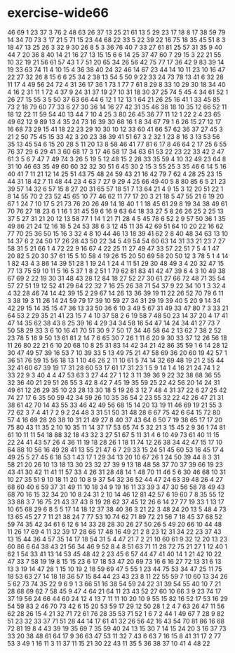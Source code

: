 # exercise-wide66
46
69
1
23
37
3
76
2
48
63
26
37
13
25
21
61
13
5
29
23
17
18
8
17
38
59
79
14
34
70
73
3
17
21
5
71
15
23
44
68
22
33
5
22
39
22
16
75
18
35
45
51
8
3
18
47
13
25
26
3
32
9
30
26
8
5
3
36
76
40
7
33
27
61
81
25
57
31
35
9
40
44
7
20
36
8
40
14
21
16
27
13
15
15
6
6
14
25
37
47
60
7
29
15
3
22
21
55
10
32
19
21
56
61
57
43
1
7
51
20
65
34
26
56
42
75
77
17
36
42
9
83
39
14
19
33
63
74
11
4
10
15
4
36
38
40
24
32
46
14
67
23
44
14
10
11
23
10
16
47
22
27
32
26
8
15
6
6
25
34
2
38
13
54
5
50
9
22
33
24
73
78
13
41
6
32
28
11
17
4
49
56
24
72
4
31
36
17
36
1
73
1
77
7
61
8
29
8
33
10
29
30
18
34
40
4
16
2
31
11
1
72
4
37
9
24
31
37
19
27
10
31
18
30
37
25
74
5
45
4
34
61
52
1
26
27
15
55
3
5
50
37
63
66
44
6
12
1
12
13
1
64
21
26
25
16
41
1
33
45
85
73
2
18
79
60
77
33
6
27
30
36
14
16
27
42
31
35
46
38
18
10
35
12
66
52
11
18
12
22
11
59
54
40
13
44
7
10
4
25
3
80
26
45
36
77
11
12
1
22
2
4
23
65
49
62
12
9
89
13
4
35
24
73
16
39
30
68
16
1
8
34
67
79
1
6
26
15
27
12
17
16
68
73
29
15
41
18
22
23
29
10
30
10
12
33
60
41
66
57
62
36
37
27
45
3
21
2
50
75
45
15
33
42
3
20
23
38
39
41
51
67
3
2
32
1
23
8
16
3
13
53
56
35
13
45
54
6
15
20
28
5
11
20
13
8
58
46
41
77
81
6
17
8
46
64
2
17
25
6
55
76
37
29
6
29
41
3
60
68
17
3
17
46
58
17
34
63
61
53
22
23
22
33
42
2
47
61
3
5
6
7
47
7
49
74
3
26
5
19
5
12
48
15
2
28
33
35
59
4
10
32
49
23
64
8
31
10
46
63
35
49
60
60
32
32
30
51
6
45
30
2
15
3
55
25
3
35
46
6
14
5
16
40
41
7
11
21
12
14
25
51
43
75
48
24
59
43
21
16
42
79
7
62
4
28
25
23
15
44
31
18
42
7
11
48
44
23
4
63
7
27
9
29
4
25
66
49
40
5
8
80
85
6
5
21
23
39
57
14
32
6
57
15
8
27
20
31
65
57
18
51
7
13
64
21
4
9
15
3
12
20
51
22
1
8
14
55
70
2
23
52
45
65
10
77
46
62
11
77
17
20
3
21
18
5
47
55
21
6
19
20
67
1
24
7
10
17
5
21
73
76
20
26
49
14
18
40
1
1
18
45
61
29
8
19
34
38
49
61
70
76
27
18
23
6
1
16
1
31
45
59
6
16
9
63
64
18
33
27
5
8
26
26
25
2
25
13
37
5
27
31
21
20
12
13
58
77
1
14
1
21
71
28
4
5
45
78
6
52
2
9
57
50
36
1
35
49
86
21
24
12
16
18
5
24
53
38
6
3
12
45
11
35
42
69
51
64
10
20
22
16
62
77
70
25
36
50
15
16
3
32
4
8
10
44
46
13
18
39
41
62
2
8
40
48
34
63
13
10
14
37
6
2
24
50
17
26
28
43
50
22
34
5
49
54
54
60
63
14
31
33
21
23
7
27
58
31
5
21
66
1
4
72
22
9
16
67
4
22
25
11
27
49
47
33
57
22
51
7
5
4
1
47
20
82
5
20
30
37
61
15
5
10
58
4
19
26
15
20
50
69
58
20
50
12
3
78
5
1
4
14
1
82
43
4
3
86
14
39
51
28
1
19
24
1
24
4
11
51
29
30
48
49
3
4
20
32
47
15
77
13
75
59
10
11
5
16
5
37
1
8
2
51
1
79
62
81
83
41
42
47
39
6
4
3
10
49
38
67
69
2
22
19
30
31
48
43
28
12
84
18
27
52
27
30
61
27
66
72
48
71
35
54
57
27
51
19
12
52
41
29
64
22
32
7
16
25
26
38
71
54
37
9
22
34
10
1
3
32
4
4
32
28
46
74
14
42
39
15
2
29
67
14
26
13
36
39
19
11
22
26
52
70
79
6
11
3
38
19
3
11
26
14
24
59
79
17
39
10
59
27
34
31
29
19
39
40
5
20
9
14
34
42
29
15
14
35
15
47
36
13
33
50
36
6
10
3
49
5
67
31
49
33
47
80
7
3
33
21
64
53
2
29
35
21
41
23
15
7
4
10
37
58
2
6
19
58
7
48
50
23
14
37
20
4
17
41
47
14
35
62
38
43
8
25
39
16
4
29
34
34
58
16
54
47
14
24
34
41
27
73
7
50
58
29
33
3
6
10
16
41
70
51
30
9
7
50
17
34
46
58
64
2
13
62
7
38
2
52
23
78
5
16
9
50
13
61
81
2
14
7
6
65
30
7
26
1
11
6
20
9
30
33
37
12
26
56
18
11
26
80
22
21
6
10
20
68
10
8
25
31
83
14
42
34
21
42
86
35
59
1
6
14
28
12
30
47
49
57
39
16
53
7
10
39
33
5
13
49
75
21
47
58
69
36
20
60
19
42
57
1
36
51
76
59
15
56
18
13
1
10
46
26
2
11
10
61
5
74
14
32
69
48
19
21
2
55
44
32
41
60
67
39
19
17
31
28
60
53
17
61
17
31
23
1
5
9
14
1
4
16
21
24
74
1
2
33
22
9
3
40
4
4
47
53
63
3
27
44
27
1
12
3
11
39
36
9
22
32
38
68
36
55
32
36
40
21
29
51
26
55
3
42
8
42
7
45
19
35
59
25
22
42
56
20
14
24
31
49
61
12
26
29
35
10
23
28
13
30
18
5
19
26
3
12
7
48
4
31
37
22
6
27
25
42
74
27
17
6
35
50
59
42
34
59
26
10
35
36
54
2
23
55
32
22
42
26
47
21
31
38
61
42
70
14
43
55
33
46
42
49
56
68
15
14
20
13
19
11
46
69
19
21
55
3
72
62
3
7
4
41
7
2
9
2
24
48
3
31
51
50
31
48
28
6
67
75
42
6
64
15
72
80
57
4
16
69
28
26
38
10
31
21
49
27
8
40
37
43
64
6
50
7
19
38
65
17
17
20
75
80
43
11
35
2
10
10
35
11
14
37
17
53
65
74
5
32
21
3
15
45
2
9
36
1
74
81
61
10
11
11
54
18
88
32
18
43
32
3
27
51
67
5
11
31
4
6
10
49
73
61
40
11
15
22
24
41
43
57
26
4
36
11
19
18
28
26
1
18
11
74
12
26
38
34
42
47
15
17
10
64
88
10
56
16
49
28
41
13
55
21
47
6
7
29
33
15
24
51
45
60
53
16
45
17
4
49
25
5
27
45
6
18
53
1
43
17
1
29
34
13
20
10
67
26
1
24
50
39
44
8
3
31
58
21
20
26
10
13
18
13
30
23
32
27
39
9
13
18
48
58
37
70
37
39
66
19
23
43
41
30
42
11
41
11
57
33
4
26
31
28
48
14
1
48
70
11
46
5
6
30
46
68
10
31
10
27
35
51
9
10
18
11
20
10
8
9
37
54
32
36
52
44
47
24
63
39
48
26
4
27
68
60
40
6
59
37
31
49
11
10
18
34
9
19
16
11
33
39
3
47
30
56
58
78
49
43
68
70
16
15
32
34
20
10
8
24
31
2
10
14
46
12
81
42
57
6
19
60
7
8
35
55
12
33
88
3
7
16
75
21
43
37
43
8
19
28
62
37
45
12
26
6
14
27
77
19
33
1
13
17
10
65
68
29
6
8
5
5
17
14
18
12
37
38
40
36
3
21
22
3
48
24
20
13
5
48
4
73
13
65
45
27
7
11
21
38
24
7
77
53
10
74
62
71
89
72
21
56
7
18
45
37
68
52
59
74
35
42
34
61
6
12
6
14
33
28
28
30
26
27
50
26
5
49
20
66
10
44
48
11
26
17
69
4
11
32
39
17
28
66
17
48
16
49
21
2
8
23
12
31
34
22
23
37
43
13
15
44
36
4
57
35
14
17
18
54
31
5
4
47
21
7
2
21
10
60
61
9
32
12
20
13
23
60
86
6
64
38
43
21
56
34
46
9
52
8
4
8
51
63
71
11
28
72
75
21
27
1
12
40
1
62
1
54
33
41
13
14
53
45
48
42
2
23
45
6
57
44
47
41
40
14
1
21
42
10
22
47
33
7
58
19
19
8
15
15
23
6
17
18
53
47
20
69
73
16
6
16
27
72
13
31
6
13
13
3
19
14
47
28
1
15
10
19
2
18
59
69
47
5
55
1
23
44
75
53
34
47
25
11
75
18
53
63
27
14
18
18
36
57
15
84
44
23
43
23
8
11
22
55
59
7
10
60
13
34
26
5
62
73
74
35
22
9
6
9
1
3
66
51
16
38
54
59
24
22
31
39
54
55
40
10
7
21
28
68
69
62
7
58
45
9
47
4
64
21
64
11
23
43
52
27
60
10
66
3
9
23
74
17
37
19
56
24
66
44
60
24
12
4
13
7
11
11
10
20
10
9
55
15
82
16
52
17
53
16
29
54
59
83
2
46
70
73
42
6
15
20
53
59
17
29
12
50
28
1
2
4
7
63
26
47
11
56
62
28
26
15
4
21
32
71
72
61
76
28
35
53
71
52
1
6
7
2
44
1
49
67
7
28
9
82
51
23
32
33
37
71
51
28
44
14
17
61
41
32
26
56
42
16
43
54
70
81
86
16
68
72
81
19
8
4
43
39
19
35
69
7
35
59
40
24
13
15
30
7
14
15
24
20
3
16
37
73
33
20
38
48
61
64
17
9
36
63
47
53
11
32
7
43
6
63
7
16
15
8
41
31
17
2
77
53
3
49
1
16
11
3
11
37
11
15
21
30
22
43
11
35
5
36
38
37
10
41
4
48
22
